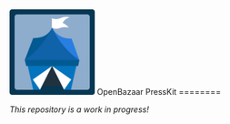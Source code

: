 <img src="https://raw.githubusercontent.com/OpenBazaar/PressKit/master/images/logo/openbazaar-logo.png" width="150px" />
OpenBazaar PressKit
========

*This repository is a work in progress!*
